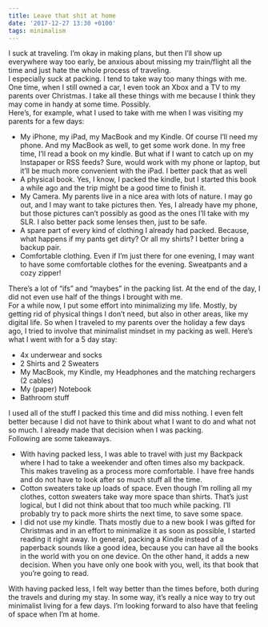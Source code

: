 ```yaml
---
title: Leave that shit at home
date: '2017-12-27 13:30 +0100'
tags: minimalism
---
```


I suck at traveling. I’m okay in making plans, but then I’ll show up everywhere way too early, be anxious about missing my train/flight all the time and just hate the whole process of traveling.  
I especially suck at packing. I tend to take way too many things with me. One time, when I still owned a car, I even took an Xbox and a TV to my parents over Christmas. I take all these things with me because I think they may come in handy at some time. Possibly.  
Here’s, for example, what I used to take with me when I was visiting my parents for a few days:

- My iPhone, my iPad, my MacBook and my Kindle. Of course I’ll need my phone. And my MacBook as well, to get some work done. In my free time, I’ll read a book on my kindle. But what if I want to catch up on my Instapaper or RSS feeds? Sure, would work with my phone or laptop, but it’ll be much more convenient with the iPad. I better pack that as well
- A physical book. Yes, I know, I packed the kindle, but I started this book a while ago and the trip might be a good time to finish it.
- My Camera. My parents live in a nice area with lots of nature. I may go out, and I may want to take pictures then. Yes, I already have my phone, but those pictures can’t possibly as good as the ones I’ll take with my SLR. I also better pack some lenses then, just to be safe.
- A spare part of every kind of clothing I already had packed. Because, what happens if my pants get dirty? Or all my shirts? I better bring a backup pair.
- Comfortable clothing. Even if I’m just there for one evening, I may want to have some comfortable clothes for the evening. Sweatpants and a cozy zipper!

There’s a lot of “ifs” and “maybes” in the packing list. At the end of the day, I did not even use half of the things I brought with me.  
For a while now, I put some effort into minimalizing my life. Mostly, by getting rid of physical things I don’t need, but also in other areas, like my digital life. So when I traveled to my parents over the holiday a few days ago, I tried to involve that minimalist mindset in my packing as well. Here’s what I went with for a 5 day stay:

- 4x underwear and socks
- 2 Shirts and 2 Sweaters
- My MacBook, my Kindle, my Headphones and the matching rechargers (2 cables)
- My (paper) Notebook
- Bathroom stuff

I used all of the stuff I packed this time and did miss nothing. I even felt better because I did not have to think about what I want to do and what not so much. I already made that decision when I was packing.  
Following are some takeaways.

- With having packed less, I was able to travel with just my Backpack where I had to take a weekender and often times also my backpack. This makes traveling as a process more comfortable. I have free hands and do not have to look after so much stuff all the time.
- Cotton sweaters take up loads of space. Even though I’m rolling all my clothes, cotton sweaters take way more space than shirts. That’s just logical, but I did not think about that too much while packing. I’ll probably try to pack more shirts the next time, to save some space.
- I did not use my kindle. Thats mostly due to a new book I was gifted for Christmas and in an effort to minimalize it as soon as possible, I started reading it right away. In general, packing a Kindle instead of a paperback sounds like a good idea, because you can have all the books in the world with you on one device. On the other hand, it adds a new decision. When you have only one book with you, well, its that book that you’re going to read.

With having packed less, I felt way better than the times before, both during the travels and during my stay. In some way, it’s really a nice way to try out minimalist living for a few days. I’m looking forward to also have that feeling of space when I’m at home.
